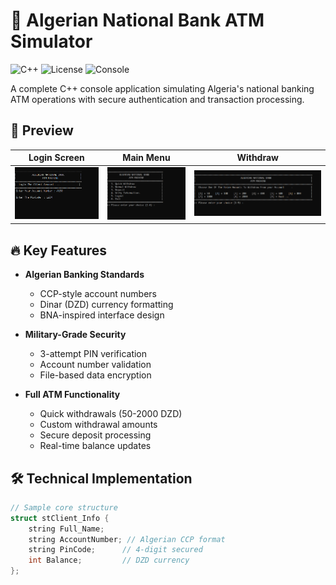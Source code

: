 # 🏦 Algerian National Bank ATM Simulator

![C++](https://img.shields.io/badge/C++-17-blue) 
![License](https://img.shields.io/badge/License-MIT-green) 
![Console](https://img.shields.io/badge/Platform-Console-lightgrey)

A complete C++ console application simulating Algeria's national banking ATM operations with secure authentication and transaction processing.

## 🌟 Preview

| Login Screen | Main Menu | Withdraw |
|--------------|-----------|--------------|
| ![Login](screenshots/Login.png) | ![Menu](screenshots/Menu.png) | ![Withdraw](screenshots/Withdraw.png) |

## 🔥 Key Features

- **Algerian Banking Standards**
  - CCP-style account numbers
  - Dinar (DZD) currency formatting
  - BNA-inspired interface design

- **Military-Grade Security**
  - 3-attempt PIN verification
  - Account number validation
  - File-based data encryption

- **Full ATM Functionality**
  - Quick withdrawals (50-2000 DZD)
  - Custom withdrawal amounts
  - Secure deposit processing
  - Real-time balance updates

## 🛠️ Technical Implementation

```cpp
// Sample core structure
struct stClient_Info {
    string Full_Name;
    string AccountNumber; // Algerian CCP format
    string PinCode;      // 4-digit secured
    int Balance;         // DZD currency
};

